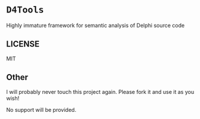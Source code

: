 # `D4Tools`

Highly immature framework for semantic analysis of Delphi source code

## LICENSE

MIT

## Other

I will probably never touch this project again.
Please fork it and use it as you wish!

No support will be provided.

